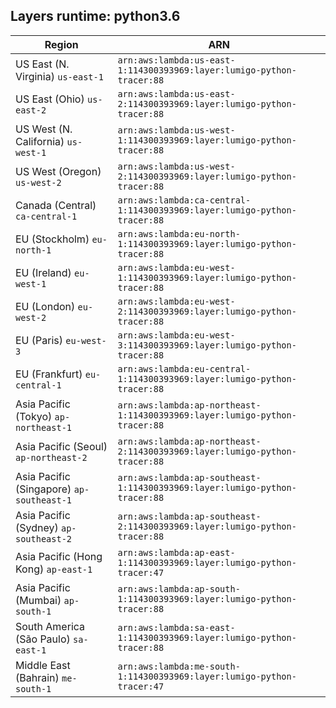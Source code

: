 Layers runtime: python3.6
----
| Region | ARN |
| --- | --- |
|US East (N. Virginia)  `us-east-1`|`arn:aws:lambda:us-east-1:114300393969:layer:lumigo-python-tracer:88`|
|US East (Ohio)  `us-east-2`|`arn:aws:lambda:us-east-2:114300393969:layer:lumigo-python-tracer:88`|
|US West (N. California)  `us-west-1`|`arn:aws:lambda:us-west-1:114300393969:layer:lumigo-python-tracer:88`|
|US West (Oregon)  `us-west-2`|`arn:aws:lambda:us-west-2:114300393969:layer:lumigo-python-tracer:88`|
|Canada (Central)  `ca-central-1`|`arn:aws:lambda:ca-central-1:114300393969:layer:lumigo-python-tracer:88`|
|EU (Stockholm)  `eu-north-1`|`arn:aws:lambda:eu-north-1:114300393969:layer:lumigo-python-tracer:88`|
|EU (Ireland)  `eu-west-1`|`arn:aws:lambda:eu-west-1:114300393969:layer:lumigo-python-tracer:88`|
|EU (London)  `eu-west-2`|`arn:aws:lambda:eu-west-2:114300393969:layer:lumigo-python-tracer:88`|
|EU (Paris)  `eu-west-3`|`arn:aws:lambda:eu-west-3:114300393969:layer:lumigo-python-tracer:88`|
|EU (Frankfurt)  `eu-central-1`|`arn:aws:lambda:eu-central-1:114300393969:layer:lumigo-python-tracer:88`|
|Asia Pacific (Tokyo)  `ap-northeast-1`|`arn:aws:lambda:ap-northeast-1:114300393969:layer:lumigo-python-tracer:88`|
|Asia Pacific (Seoul)  `ap-northeast-2`|`arn:aws:lambda:ap-northeast-2:114300393969:layer:lumigo-python-tracer:88`|
|Asia Pacific (Singapore)  `ap-southeast-1`|`arn:aws:lambda:ap-southeast-1:114300393969:layer:lumigo-python-tracer:88`|
|Asia Pacific (Sydney)  `ap-southeast-2`|`arn:aws:lambda:ap-southeast-2:114300393969:layer:lumigo-python-tracer:88`|
|Asia Pacific (Hong Kong)  `ap-east-1`|`arn:aws:lambda:ap-east-1:114300393969:layer:lumigo-python-tracer:47`|
|Asia Pacific (Mumbai)  `ap-south-1`|`arn:aws:lambda:ap-south-1:114300393969:layer:lumigo-python-tracer:88`|
|South America (São Paulo)  `sa-east-1`|`arn:aws:lambda:sa-east-1:114300393969:layer:lumigo-python-tracer:88`|
|Middle East (Bahrain)  `me-south-1`|`arn:aws:lambda:me-south-1:114300393969:layer:lumigo-python-tracer:47`|
